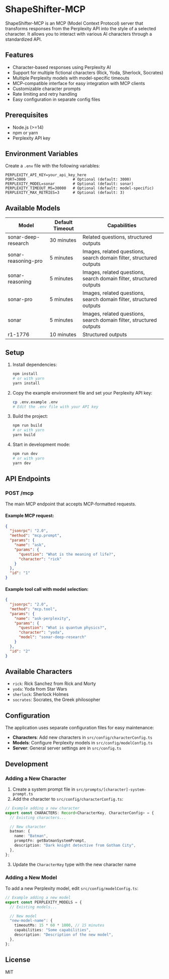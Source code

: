 # ShapeShifter-MCP

ShapeShifter-MCP is an MCP (Model Context Protocol) server that transforms responses from the Perplexity API into the style of a selected character. It allows you to interact with various AI characters through a standardized API.

## Features

- Character-based responses using Perplexity AI
- Support for multiple fictional characters (Rick, Yoda, Sherlock, Socrates)
- Multiple Perplexity models with model-specific timeouts
- MCP-compatible interface for easy integration with MCP clients
- Customizable character prompts
- Rate limiting and retry handling
- Easy configuration in separate config files

## Prerequisites

- Node.js (>=14)
- npm or yarn
- Perplexity API key

## Environment Variables

Create a `.env` file with the following variables:

```
PERPLEXITY_API_KEY=your_api_key_here
PORT=3000                     # Optional (default: 3000)
PERPLEXITY_MODEL=sonar        # Optional (default: sonar)
PERPLEXITY_TIMEOUT_MS=30000   # Optional (default: model-specific)
PERPLEXITY_MAX_RETRIES=3      # Optional (default: 3)
```

## Available Models

| Model               | Default Timeout | Capabilities                                                        |
| ------------------- | --------------- | ------------------------------------------------------------------- |
| sonar-deep-research | 30 minutes      | Related questions, structured outputs                               |
| sonar-reasoning-pro | 5 minutes       | Images, related questions, search domain filter, structured outputs |
| sonar-reasoning     | 5 minutes       | Images, related questions, search domain filter, structured outputs |
| sonar-pro           | 5 minutes       | Images, related questions, search domain filter, structured outputs |
| sonar               | 5 minutes       | Images, related questions, search domain filter, structured outputs |
| r1-1776             | 10 minutes      | Structured outputs                                                  |

## Setup

1. Install dependencies:

   ```bash
   npm install
   # or with yarn
   yarn install
   ```

2. Copy the example environment file and set your Perplexity API key:

   ```bash
   cp .env.example .env
   # Edit the .env file with your API key
   ```

3. Build the project:

   ```bash
   npm run build
   # or with yarn
   yarn build
   ```

4. Start in development mode:
   ```bash
   npm run dev
   # or with yarn
   yarn dev
   ```

## API Endpoints

### POST /mcp

The main MCP endpoint that accepts MCP-formatted requests.

#### Example MCP request:

```json
{
  "jsonrpc": "2.0",
  "method": "mcp.prompt",
  "params": {
    "name": "ask",
    "params": {
      "question": "What is the meaning of life?",
      "character": "rick"
    }
  },
  "id": "1"
}
```

#### Example tool call with model selection:

```json
{
  "jsonrpc": "2.0",
  "method": "mcp.tool",
  "params": {
    "name": "ask-perplexity",
    "params": {
      "question": "What is quantum physics?",
      "character": "yoda",
      "model": "sonar-deep-research"
    }
  },
  "id": "2"
}
```

## Available Characters

- `rick`: Rick Sanchez from Rick and Morty
- `yoda`: Yoda from Star Wars
- `sherlock`: Sherlock Holmes
- `socrates`: Socrates, the Greek philosopher

## Configuration

The application uses separate configuration files for easy maintenance:

- **Characters**: Add new characters in `src/config/characterConfig.ts`
- **Models**: Configure Perplexity models in `src/config/modelConfig.ts`
- **Server**: General server settings are in `src/config.ts`

## Development

### Adding a New Character

1. Create a system prompt file in `src/prompts/[character]-system-prompt.ts`
2. Add the character to `src/config/characterConfig.ts`:

```typescript
// Example adding a new character
export const CHARACTERS: Record<CharacterKey, CharacterConfig> = {
  // Existing characters...

  // New character
  batman: {
    name: "Batman",
    promptFn: getBatmanSystemPrompt,
    description: "Dark knight detective from Gotham City",
  },
};
```

3. Update the `CharacterKey` type with the new character name

### Adding a New Model

To add a new Perplexity model, edit `src/config/modelConfig.ts`:

```typescript
// Example adding a new model
export const PERPLEXITY_MODELS = {
  // Existing models...

  // New model
  "new-model-name": {
    timeoutMs: 15 * 60 * 1000, // 15 minutes
    capabilities: "Some capabilities",
    description: "Description of the new model",
  },
};
```

## License

MIT
